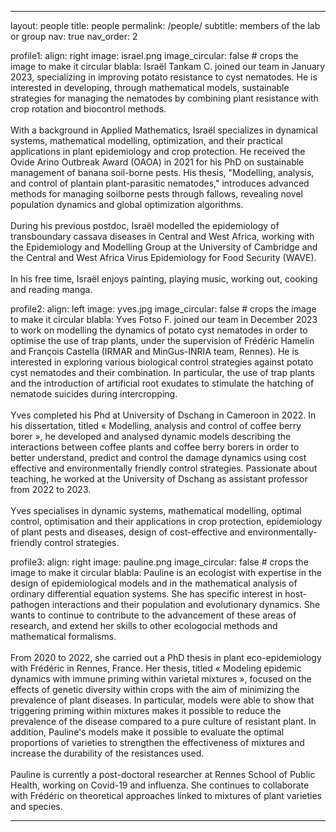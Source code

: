---

layout: people
title: people
permalink: /people/
subtitle: members of the lab or group
nav: true
nav_order: 2

profile1:
  align: right
  image: israel.png
  image_circular: false # crops the image to make it circular
  blabla: Israël Tankam C. joined our team in January 2023, specializing in improving potato resistance to cyst nematodes. He is interested in developing, through mathematical models, sustainable strategies for managing the nematodes by combining plant resistance with crop rotation and biocontrol methods. <br><br>With a background in Applied Mathematics, Israël specializes in dynamical systems, mathematical modelling, optimization, and their practical applications in plant epidemiology and crop protection. He received the Ovide Arino Outbreak Award (OAOA) in 2021 for his PhD on sustainable management of banana soil-borne pests. His thesis, "Modelling, analysis, and control of plantain plant-parasitic nematodes," introduces advanced methods for managing soilborne pests through fallows, revealing novel population dynamics and global optimization algorithms. <br><br>During his previous postdoc, Israël modelled the epidemiology of transboundary cassava diseases in Central and West Africa, working with the Epidemiology and Modelling Group at the University of Cambridge and the Central and West Africa Virus Epidemiology for Food Security (WAVE). <br><br>In his free time, Israël enjoys painting, playing music, working out, cooking and reading manga.

profile2:
  align: left
  image: yves.jpg
  image_circular: false # crops the image to make it circular
  blabla: Yves Fotso F. joined our team in December 2023 to work on modelling the dynamics of potato cyst nematodes in order to optimise the use of trap plants, under the supervision of Frédéric Hamelin and François Castella (IRMAR and MinGus-INRIA team, Rennes). He is interested in exploring various biological control strategies against potato cyst nematodes and their combination. In particular, the use of trap plants and the introduction of artificial root exudates to stimulate the hatching of nematode suicides during intercropping.<br><br>Yves completed his Phd at University of Dschang in Cameroon in 2022. In his dissertation, titled « Modelling, analysis and control of coffee berry borer », he developed and analysed dynamic models describing the interactions between coffee plants and coffee berry borers in order to better understand, predict and control the damage dynamics using cost effective and environmentally friendly control strategies. Passionate about teaching, he worked at the University of Dschang as assistant professor from 2022 to 2023. <br><br>Yves specialises in dynamic systems, mathematical modelling, optimal control, optimisation and their applications in crop protection, epidemiology of plant pests and diseases, design of cost-effective and environmentally-friendly control strategies.

profile3:
  align: right
  image: pauline.png
  image_circular: false # crops the image to make it circular
  blabla: Pauline is an ecologist with expertise in the design of epidemiological models and in the mathematical analysis of ordinary differential equation systems. She has specific interest in host-pathogen interactions and their population and evolutionary dynamics. She wants to continue to contribute to the advancement of these areas of research, and extend her skills to other ecologocial methods and mathematical formalisms. <br><br>From 2020 to 2022, she carried out a PhD thesis in plant eco-epidemiology with Frédéric in Rennes, France. Her thesis, titled « Modeling epidemic dynamics with immune priming within varietal mixtures », focused on the effects of genetic diversity within crops with the aim of minimizing the prevalence of plant diseases. In particular, models were able to show that triggering priming within mixtures makes it possible to reduce the prevalence of the disease compared to a pure culture of resistant plant. In addition, Pauline's models make it possible to evaluate the optimal proportions of varieties to strengthen the effectiveness of mixtures and increase the durability of the resistances used. <br><br> Pauline is currently a post-doctoral researcher at Rennes School of Public Health, working on Covid-19 and influenza. She continues to collaborate with Frédéric on theoretical approaches linked to mixtures of plant varieties and species.

--- 